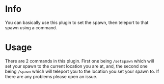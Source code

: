 # Info
You can basically use this plugin to set the spawn, then teleport to that spawn using a command.
# Usage
There are 2 commands in this plugin. First one being `/setspawn` which will set your spawn to the current location you are at, and, the second one being `/spawn` which will teleport you to the location you set your spawn to. If there are any problems please open an issue.
